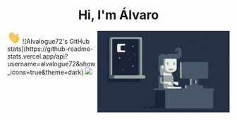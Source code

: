 <h1 align="center">Hi, I'm Álvaro</h1><img src="https://raw.githubusercontent.com/ABSphreak/ABSphreak/master/gifs/Hi.gif" width="30px">
<img alt="Night Coding" src="https://raw.githubusercontent.com/AVS1508/AVS1508/master/assets/Night-Coding.gif" align="right"/>
![Alvalogue72's GitHub stats](https://github-readme-stats.vercel.app/api?username=alvalogue72&show_icons=true&theme=dark)
<img height="180em" src="https://github-readme-stats-eight-theta.vercel.app/api/top-langs/?username=alvalogue72&layout=compact&langs_count=8&theme=algolia"/>

<!--
**Alvalogue72/Alvalogue72** is a ✨ _special_ ✨ repository because its `README.md` (this file) appears on your GitHub profile.

Here are some ideas to get you started:

- 🔭 I’m currently working on ...
- 🌱 I’m currently learning ...
- 👯 I’m looking to collaborate on ...
- 🤔 I’m looking for help with ...
- 💬 Ask me about ...
- 📫 How to reach me: ...
- 😄 Pronouns: ...
- ⚡ Fun fact: ...
-->
